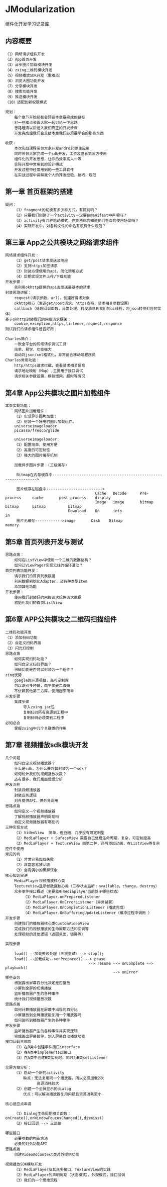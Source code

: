 # JModularization
组件化开发学习记录库

## 内容概要
    （1）网络请求组件开发
    （2）App首页开发
    （3）异步图片加载模块开发
    （4）zxing二维码模块开发
    （5）视频播放SDK开发（重难点）
    （6）浏览大图功能开发
    （7）分享模块开发
    （8）搜索功能开发
    （9）推送模块开发
    （10）适配到新权限模式
    
    规划：
        每个章节开始前都会预览本章要完成的目标
        对一些难点会跟大家一起讨论一下思路
        思路理清以后进入我们真正的开发步骤
        开发完成后我们会总结本章我们必须要学会的那些东西
        
    收获：
        本次实战课程带领大家开发android原生应用
        同时带领大家完成一个sdk开发，工资及或者第三方使用
        组件化的开发思想，让你的效率高人一等
        实际开发中常用到的设计模式
        开发过程中经常用到的一些工具软件
        在实战过程中讲解我个人的开发经验，技巧，规范
        
## 第一章 首页框架的搭建
    疑问：
        （1）fragment的切换有多少种方式，有区别吗？
        （2）只要我们创建了一个activity一定要在manifest中声明吗？
        （3）activity有几种启动模式，你能熟练的知道他们各自的使用场景吗？
        （4）实际开发中，对各种文件的命名有没有什么规范？
    
        
## 第三章 App之公共模块之网络请求组件
    网络请求组件开发：
        （1）get/post请求发送及响应
        （2）支持https加密请求
        （3）封装方便使用的api，简化调用方式
        （4）后期实现文件上传/下载功能
    开发步骤：
        先利用okhttp提供的api去发送最基本的请求
    封装思路讲解：
        request(请求参数，url)，创建好请求对象
        okhttp核心（发送get/post请求，https支持，请求相关参数设置）
        callback（处理回调函数，异常处理，转发消息到我们的ui线程，将json转换对应的实体）
    基于okhttp封装我们的网络请求框架：
        cookie,exception,https,listener,request,response
    测试我们的请求组件是否好用：
    
    Charles简介：
        一款全平台的网络请求调试工具
        简单，易学，功能强大
        自动将json/xml格式化，非常适合移动端程序员
    Charles常用功能：
        http/https请求拦截，查看请求相关信息
        请求地址映射（Map）,主要用于接口调试
        请求相关参数设置，模拟慢网，超时等情况
        
## 第4章 App公共模块之图片加载组件
    本章实现功能：
        网络图片加载组件：
        （1）实现异步图片加载；
        （2）封装一个好用的图片加载组件。
        universeimageloader
        picasso/fresco/glide
        
        universeimageloader:
        （1）配置简单，使用方便
        （2）高度的可定制性
        （3）强大的图片缓存机制
        
        加载异步图片步骤：(三级缓存)
         
         Bitmap在内存缓存中--------------------------------------------------------------->
         
         图片缓存在磁盘中------------------------->
                                            Cache   Decode      Pre-process     cache       post-process    display
                                            Image   image       bitmap          bitmap      bitmap          bitmap
                                Download    On      into                        in
         图片无缓存------------>image       Disk    Bitmap                      memory
         
## 第5章 首页列表开发与测试    
    思路点拨：
        如何在ListView中使用一个二维的数据结构？
        如何让ViewPager实现无线的循环滑动？
    首页列表功能开发：
        请求我们的首页列表数据
        利用数据初始化Adapter，及各种类型item
        添加其他功能
    开发步骤：
        使用我们封装好的网络请求组件请求数据
        初始化我们的首页ListView
        
## 第6章 APP公共模块之二维码扫描组件
    二维码功能开发
    （1）添加扫码功能
    （2）自定义扫码界面
    （3）闪光灯控制
    思路点拨
        如何实现扫码功能？
        如何自定义扫码界面？
        扫码功能是否可以封装为一个组件？
    zing优势
        google的开源项目，高可定制库
        可以识别多种码，而不仅是二维码
        不依赖其他第三方库，使用起来简单
    开发步骤
        集成步骤
            导入zxing.jar包
            复制扫码所有资源到工程中
            复制扫码必须类到工程中
    必知必会
        掌握zxing中几个关键类的作用
        
## 第7章 视频播放sdk模块开发
    几个问题
        如何自定义视频播放器？
        什么是sdk，为什么要将其封装为一个sdk？
        如何统计我们的视频播放次数？
        还有很多，我们后面慢慢分析
    开发流程
        封装视频播放器
        封装业务逻辑
        对外提供API，供外界调用
    思路点拨
        如何定义一个视频播放器
        了解视频播放器声明周期吗
        自定义视频播放器有哪些坑
    三种实现方式
        （1）VideoView  简单，但丑陋，几乎没有可定制型
        （2）MediaPlayer + SufaceView 需要自己处理生命周期，复杂，可定制度高
        （3）MediaPlayer + TextureView 同第二种，还可添加动画，在ListView等复杂控件中使用
    常见的坑
        （1）非常容易加载失败
        （2）非常容易被回收
        （3）会有偶尔的黑屏现象
    核心知识串讲
        MediaPlayer视频播放核心类
        TextureView显示帧数据核心类（三种状态监听：available，change，destroy）
        众多事件接口概述（主要监听mediaplayer当前处于哪些状态）
            （1）MediaPlayer.onPreparedListener
            （2）MediaPlayer.OnErrorListener（异常捕获）
            （3）MediaPlayer.OnCompletionListener（播放完成）
            （4）MediaPlayer.OnBufferingUpdateListener（缓冲过程中调用 ）
    开发步骤
        创建我们的播放器核心类CustomVideoView
        完成我们的视频播放的生命周期方法和回调等
        处理视频的其他逻辑（返回桌面，锁屏等）
        
    实现步骤
        
        load() --加载失败处理（三次重试）--> stop();
        load() --加载成功-->onPrepared() --> pause
                                         --> resume --> onComplete --> playback()
                                                    --> onError 
    哪些业务
        根据露出屏幕百分比决定是否播放
        小屏到全屏的切换播放
        监听播放器产生的各种事件
        统计我们视频播放次数
    思路点拨
        如何计算播放器在屏幕中出现的百分比
        小屏播放到全屏播放能复用一个播放器吗
        如何监听到播放器产生的各种事件  
    开发步骤
        监听播放器产生的各种事件并实现逻辑
        完成画出屏幕暂停，划入屏幕自动播放功能
    接口回调三部曲
        （1）在B类中创建事件接口interface
        （2）在A类中implements此接口
        （3）在A类中创建B类实例时，同时为B类setListener
        
    全屏方案分析：
        （1）启动一个新的activity
            缺点：无法复用同一个播放器，所以必须加载2次
                  资源消耗较大
        （2）创建一个全屏显示的dialog
            优点：可以解决播放器复用问题且资源消耗更小
    
    核心适应点串讲
    
        （1）Dialog生命周期相关函数：onCreate(),onWindowFoucusChanged(),dismiss()
        （2）接口回调 --> 三部曲
        
    哪些接口
        必要参数的构造方法
        必要的对外功能API
    思路点拨
        创建VideoAdContext类对外提供功能
    
    视频播放SDK模块开发
        （1）MediaPlayer及其众多接口，TextureView的实践
        （2）MediaPlayer的声明周期（状态模式），外观模式，接口回调
        （3）我们的一个思维流程
            
    
         
         
         
         
         
         
         
         
         
         
         
         
